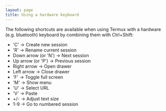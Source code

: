 ```yaml
---
layout: page
title: Using a hardware keyboard
---
```


The following shortcuts are available when using Termux with a hardware (e.g. bluetooth) keyboard by combining them with Ctrl+Shift:

- 'C' → Create new session
- 'R' → Rename current session
- Down arrow (or 'N') → Next session
- Up arrow (or 'P') → Previous session
- Right arrow → Open drawer
- Left arrow → Close drawer
- 'F' → Toggle full screen
- 'M' → Show menu
- 'U' → Select URL
- 'V' → Paste
- +/- → Adjust text size
- 1-9 → Go to numbered session
